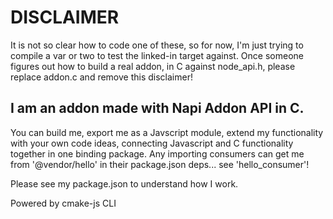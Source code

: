 # DISCLAIMER

It is not so clear how to code one of these, so for now,
I'm just trying to compile a var or two to test the linked-in
target against. Once someone figures out how to build a real addon,
in C against node_api.h, please replace addon.c and remove this disclaimer!

## I am an addon made with Napi Addon API in C.

You can build me, export me as a Javscript module, extend my functionality with your own code ideas, connecting Javascript and C functionality together in one binding package. Any importing consumers can get me from '@vendor/hello' in their package.json deps... see 'hello_consumer'!

Please see my package.json to understand how I work.

Powered by cmake-js CLI
